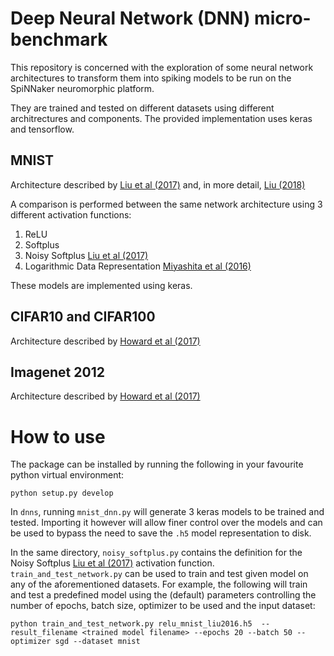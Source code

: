 # Deep Neural Network (DNN) micro-benchmark

This repository is concerned with the exploration of some neural network
architectures to transform them into spiking models to be run on 
the SpiNNaker neuromorphic platform. 

They are trained and tested on different datasets using different 
architrectures and components. The provided implementation uses keras and 
tensorflow.


## MNIST

Architecture described by [Liu et al (2017)](https://arxiv.org/abs/1706.03609) 
and, in more detail, [Liu (2018)](https://www.research.manchester.ac.uk/portal/en/theses/deep-spiking-neural-networks(336e6a37-2a0b-41ff-9ffb-cca897220d6c).html)

A comparison is performed between the same network architecture using 3 
different activation functions:

1. ReLU
2. Softplus
3. Noisy Softplus [Liu et al (2017)](https://arxiv.org/abs/1706.03609)
4. Logarithmic Data Representation [Miyashita et al (2016)](http://arxiv.org/abs/1603.01025)

These models are implemented using keras.

## CIFAR10 and CIFAR100

Architecture described by [Howard et al (2017)](https://arxiv.org/abs/1704.04861)


## Imagenet 2012

Architecture described by [Howard et al (2017)](https://arxiv.org/abs/1704.04861)

# How to use

The package can be installed by running the following in your favourite python
virtual environment:

`python setup.py develop`

In `dnns`, running `mnist_dnn.py` will generate 3 keras models to be trained
and tested. Importing it however will allow finer control over the models and
can be used to bypass the need to save the `.h5` model representation to disk.

In the same directory, `noisy_softplus.py` contains the definition for the 
Noisy Softplus [Liu et al (2017)](https://arxiv.org/abs/1706.03609) activation
function. `train_and_test_network.py` can be used to train and test given model
on any of the aforementioned datasets. For example, the following will train
and test a predefined model using the (default) parameters controlling the 
number of epochs, batch size, optimizer to be used and the input dataset:

`python train_and_test_network.py relu_mnist_liu2016.h5 
--result_filename <trained model filename>
--epochs 20
--batch 50
--optimizer sgd
--dataset mnist`




